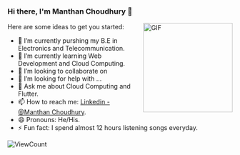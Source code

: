 ### Hi there, I'm Manthan Choudhury 👋

<img height=200 align="right" alt="GIF" src="https://media.giphy.com/media/RbDKaczqWovIugyJmW/giphy.gif"/>

Here are some ideas to get you started:

- 🔭 I’m currently purshing my B.E in Electronics and Telecommunication.
- 🌱 I’m currently learning Web Development and Cloud Computing.
- 👯 I’m looking to collaborate on 
- 🤔 I’m looking for help with ...
- 💬 Ask me about Cloud Computing and Flutter.
- 📫 How to reach me: [Linkedin - @Manthan Choudhury](https://www.linkedin.com/in/manthan-choudhury/).
- 😄 Pronouns: He/His.
- ⚡ Fun fact: I spend almost 12 hours listening songs everyday.

![ViewCount](https://views.whatilearened.today/views/github/ManthanChoudhury/ManthanChoudhury.svg)
